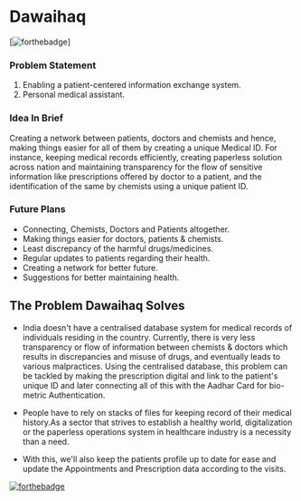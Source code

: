 # Dawaihaq
[![forthebadge](https://forthebadge.com/images/badges/built-with-love.svg)]
### Problem Statement
1. Enabling a patient-centered information exchange system.
2. Personal medical assistant.

### Idea In Brief
Creating a network between patients, doctors and chemists and hence, making things easier for all of them by creating a unique Medical ID. For instance, keeping medical records efficiently, creating paperless solution across nation and maintaining transparency for the flow of sensitive information like prescriptions offered by doctor to a patient, and the identification of the same by chemists using a unique patient ID. 

### Future Plans 
- Connecting, Chemists, Doctors and Patients altogether.
- Making things easier for doctors, patients & chemists.
- Least discrepancy of the harmful drugs/medicines.
- Regular updates to patients regarding their health.
- Creating a network for better future.
- Suggestions for better maintaining health.

## The Problem Dawaihaq Solves 
- India doesn't have a centralised database system for medical records of individuals residing in the country. Currently, there is very less transparency or flow of information between chemists & doctors which results in discrepancies and misuse of drugs, and eventually leads to various malpractices. Using the centralised database, this problem can be tackled by making the prescription digital and link to the patient's unique ID and later connecting all of this with the Aadhar Card for bio-metric Authentication. 

- People have to rely on stacks of files for keeping record of their medical history.As a sector that strives to establish a healthy world, digitalization or the paperless operations system in healthcare industry is a necessity than a need.

- With this, we'll also keep the patients profile up to date for ease and update the Appointments and Prescription data according to the visits.

[![forthebadge](https://forthebadge.com/images/badges/check-it-out.svg)](https://icoderharshit.github.io/dawaihaq)

